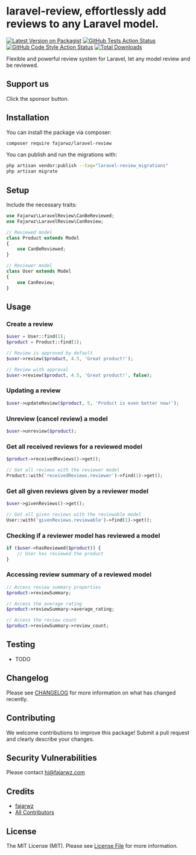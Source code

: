 # laravel-review, effortlessly add reviews to any Laravel model.

[![Latest Version on Packagist](https://img.shields.io/packagist/v/fajarwz/laravel-review.svg?style=flat-square)](https://packagist.org/packages/fajarwz/laravel-review)
[![GitHub Tests Action Status](https://img.shields.io/github/actions/workflow/status/fajarwz/laravel-review/run-tests.yml?branch=main&label=tests&style=flat-square)](https://github.com/fajarwz/laravel-review/actions?query=workflow%3Arun-tests+branch%3Amain)
[![GitHub Code Style Action Status](https://img.shields.io/github/actions/workflow/status/fajarwz/laravel-review/fix-php-code-style-issues.yml?branch=main&label=code%20style&style=flat-square)](https://github.com/fajarwz/laravel-review/actions?query=workflow%3A"Fix+PHP+code+style+issues"+branch%3Amain)
[![Total Downloads](https://img.shields.io/packagist/dt/fajarwz/laravel-review.svg?style=flat-square)](https://packagist.org/packages/fajarwz/laravel-review)

Flexible and powerful review system for Laravel, let any model review and be reviewed.

## Support us

Click the sponsor button.

## Installation

You can install the package via composer:

```bash
composer require fajarwz/laravel-review
```

You can publish and run the migrations with:

```bash
php artisan vendor:publish --tag="laravel-review_migrations"
php artisan migrate
```

## Setup

Include the necessary traits:

```php
use Fajarwz\LaravelReview\CanBeReviewed;
use Fajarwz\LaravelReview\CanReview;

// Reviewed model
class Product extends Model
{
    use CanBeReviewed;
}

// Reviewer model
class User extends Model
{
    use CanReview;
}
```

## Usage

### Create a review

```php
$user = User::find(1);
$product = Product::find(1);

// Review is approved by default
$user->review($product, 4.5, 'Great product!');

// Review with approval
$user->review($product, 4.5, 'Great product!', false);
```

### Updating a review

```php
$user->updateReview($product, 5, 'Product is even better now!');
```

### Unreview (cancel review) a model

```php
$user->unreview($product);
```

### Get all received reviews for a reviewed model

```php
$product->receivedReviews()->get();

// Get all reviews with the reviewer model
Product::with('receivedReviews.reviewer')->find(1)->get();
```

### Get all given reviews given by a reviewer model

```php
$user->givenReviews()->get();

// Get all given reviews with the reviewable model
User::with('givenReviews.reviewable')->find(1)->get();
```

### Checking if a reviewer model has reviewed a model

```php
if ($user->hasReviewed($product)) {
    // User has reviewed the product
}
```

### Accessing review summary of a reviewed model

```php
// Access review summary properties
$product->reviewSummary;

// Access the average rating
$product->reviewSummary->average_rating;

// Access the review count
$product->reviewSummary->review_count;
```

## Testing
- TODO

## Changelog

Please see [CHANGELOG](CHANGELOG.md) for more information on what has changed recently.

## Contributing

We welcome contributions to improve this package! Submit a pull request and clearly describe your changes.

## Security Vulnerabilities

Please contact [hi@fajarwz.com](mailto:hi@fajarwz.com)

## Credits

- [fajarwz](https://github.com/fajarwz)
- [All Contributors](../../contributors)

## License

The MIT License (MIT). Please see [License File](LICENSE.md) for more information.
